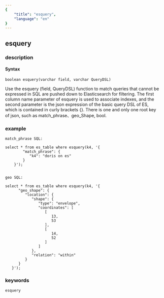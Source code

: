 ```yaml
---
{
    "title": "esquery",
    "language": "en"
}
---
```


<!-- 
Licensed to the Apache Software Foundation (ASF) under one
or more contributor license agreements.  See the NOTICE file
distributed with this work for additional information
regarding copyright ownership.  The ASF licenses this file
to you under the Apache License, Version 2.0 (the
"License"); you may not use this file except in compliance
with the License.  You may obtain a copy of the License at

  http://www.apache.org/licenses/LICENSE-2.0

Unless required by applicable law or agreed to in writing,
software distributed under the License is distributed on an
"AS IS" BASIS, WITHOUT WARRANTIES OR CONDITIONS OF ANY
KIND, either express or implied.  See the License for the
specific language governing permissions and limitations
under the License.
-->

## esquery
### description
#### Syntax

`boolean esquery(varchar field, varchar QueryDSL)`

Use the esquery (field, QueryDSL) function to match queries that cannot be expressed in SQL are pushed down to Elasticsearch for filtering. 
The first column name parameter of esquery is used to associate indexes, and the second parameter is the json expression of the basic query DSL of ES, which is contained in curly brackets {}. There is one and only one root key of json, such as match_phrase、geo_Shape, bool.

### example

```
match_phrase SQL:

select * from es_table where esquery(k4, '{
        "match_phrase": {
           "k4": "doris on es"
        }
    }');


geo SQL:

select * from es_table where esquery(k4, '{
      "geo_shape": {
         "location": {
            "shape": {
               "type": "envelope",
               "coordinates": [
                  [
                     13,
                     53
                  ],
                  [
                     14,
                     52
                  ]
               ]
            },
            "relation": "within"
         }
      }
   }');
```

### keywords
    esquery
